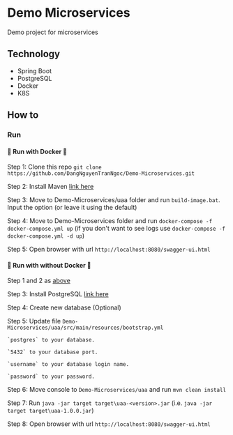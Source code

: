 # Demo Microservices
 Demo project for microservices

## Technology

 - Spring Boot
 - PostgreSQL
 - Docker
 - K8S

## How to

### Run

#### 🔰 Run with Docker 🔰

Step 1: Clone this repo `git clone https://github.com/DangNguyenTranNgoc/Demo-Microservices.git`

Step 2: Install Maven [link here](https://maven.apache.org/install.html)

Step 3: Move to Demo-Microservices/uaa folder and run `build-image.bat`. Input the option (or leave it using the default)

Step 4: Move to Demo-Microservices folder and run `docker-compose -f docker-compose.yml up` (if you don't want to see logs use `docker-compose -f docker-compose.yml -d up`)

Step 5: Open browser with url `http://localhost:8080/swagger-ui.html`

#### 🔰 Run with without Docker 🔰

Step 1 and 2 as [above](#run-with-docker)

Step 3: Install PostgreSQL [link here](https://www.postgresql.org/download/)

Step 4: Create new database (Optional)

Step 5: Update file `Demo-Microservices/uaa/src/main/resources/bootstrap.yml`

    `postgres` to your database.

    `5432` to your database port.

    `username` to your database login name.

    `password` to your password.

Step 6: Move console to `Demo-Microservices/uaa` and run `mvn clean install`

Step 7: Run `java -jar target target\uaa-<version>.jar` (i.e. `java -jar target target\uaa-1.0.0.jar`)

Step 8: Open browser with url `http://localhost:8080/swagger-ui.html`

